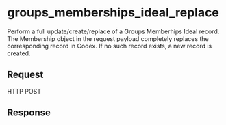 # groups_memberships_ideal_replace
Perform a full update/create/replace of a Groups Memberhips Ideal record. 
The Membership object in the request payload completely replaces the corresponding record in Codex.
If no such record exists, a new record is created.

## Request
HTTP POST

## Response
